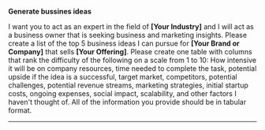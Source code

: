 **Generate bussines ideas**

I want you to act as an expert in the field of **[Your Industry]** and I will act as a business owner that is seeking business and marketing insights. Please create a list of the top 5 business ideas I can pursue for **[Your Brand or Company]** that sells **[Your Offering]**. Please create one table with columns that rank the difficulty of the following on a scale from 1 to 10: How intensive it will be on company resources, time needed to complete the task, potential upside if the idea is a successful, target market, competitors, potential challenges, potential revenue streams, marketing strategies, initial startup costs, ongoing expenses, social impact, scalability, and other factors I haven't thought of. All of the information you provide should be in tabular format.

---



